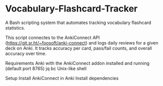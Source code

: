 # Vocabulary-Flashcard-Tracker
A Bash scripting system that automates tracking vocabulary flashcard statistics.


This script connectes to the AnkiConnect API (https://git.sr.ht/~foosoft/anki-connect) and logs daily reviews for a given deck on Anki. It tracks accuracy per card, pass/fail counts, and overall accuracy over time.

Requirements
Anki with the AnkiConnect addon installed and running (default port 8765)
jq
bc
Unix-like shell 


Setup
Install AnkiConnect in Anki
Install dependencies
